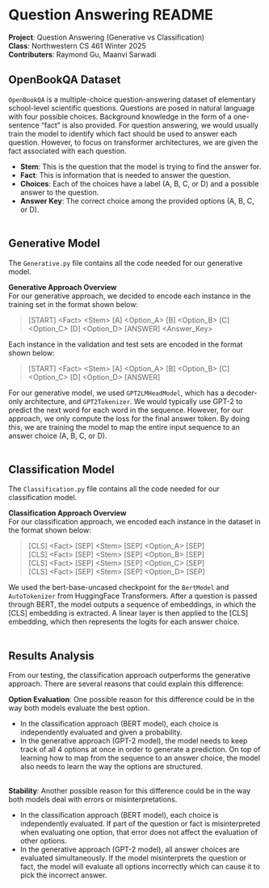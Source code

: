 # Question Answering README
 **Project**: Question Answering (Generative vs Classification)<br>
 **Class**: Northwestern CS 461 Winter 2025<br>
 **Contributers**: Raymond Gu, Maanvi Sarwadi

## OpenBookQA Dataset
`OpenBookQA` is a multiple-choice question-answering dataset of elementary school-level scientific questions. Questions are posed in natural language with four possible choices. Background knowledge in the form of a one-sentence “fact” is also provided. For question answering, we would usually train the model to identify which fact should be used to answer each question. However, to focus on transformer architectures, we are given the fact associated with each question.
- **Stem**: This is the question that the model is trying to find the answer for.<br>
- **Fact**: This is information that is needed to answer the question.<br>
- **Choices**: Each of the choices have a label (A, B, C, or D) and a possible answer to the question.<br>
- **Answer Key**: The correct choice among the provided options (A, B, C, or D).<br><br>

## Generative Model
The `Generative.py` file contains all the code needed for our generative model.<br>

**Generative Approach Overview**<br>
For our generative approach, we decided to encode each instance in the training set in the format shown below: <br>

> [START] \<Fact\> \<Stem\> [A] \<Option_A\> [B] \<Option_B\> [C] \<Option_C\> [D] \<Option_D\> [ANSWER] \<Answer_Key\>

Each instance in the validation and test sets are encoded in the format shown below: <br>

> [START] \<Fact\> \<Stem\> [A] \<Option_A\> [B] \<Option_B\> [C] \<Option_C\> [D] \<Option_D\> [ANSWER]

For our generative model, we used `GPT2LMHeadModel`, which has a decoder-only architecture, and `GPT2Tokenizer`. We would typically use GPT-2 to predict the next word for each word in the sequence. However, for our approach, we only compute the loss for the final answer token. By doing this, we are training the model to map the entire input sequence to an answer choice (A, B, C, or D).<br><br>

## Classification Model
The `Classification.py` file contains all the code needed for our classification model.<br>

**Classification Approach Overview**<br>
For our classification approach, we encoded each instance in the dataset in the format shown below: <br>

> [CLS] \<Fact\> [SEP] \<Stem\> [SEP] \<Option_A\> [SEP] <br>
> [CLS] \<Fact\> [SEP] \<Stem\> [SEP] \<Option_B\> [SEP] <br>
> [CLS] \<Fact\> [SEP] \<Stem\> [SEP] \<Option_C\> [SEP] <br>
> [CLS] \<Fact\> [SEP] \<Stem\> [SEP] \<Option_D\> [SEP] <br>

We used the bert-base-uncased checkpoint for the `BertModel` and `AutoTokenizer` from HuggingFace Transformers. After a question is passed through BERT, the model outputs a sequence of embeddings, in which the [CLS] embedding is extracted. A linear layer is then applied to the [CLS] embedding, which then represents the logits for each answer choice. <br><br>

## Results Analysis
From our testing, the classification approach outperforms the generative approach. There are several reasons that could explain this difference:

**Option Evaluation**: One possible reason for this difference could be in the way both models evaluate the best option.
- In the classification approach (BERT model), each choice is independently evaluated and given a probability.
- In the generative approach (GPT-2 model), the model needs to keep track of all 4 options at once in order to generate a prediction. On top of learning how to map from the sequence to an answer choice, the model also needs to learn the way the options are structured.<br><br>

**Stability**: Another possible reason for this difference could be in the way both models deal with errors or misinterpretations.
- In the classification approach (BERT model), each choice is independently evaluated. If part of the question or fact is misinterpreted when evaluating one option, that error does not affect the evaluation of other options.
- In the generative approach (GPT-2 model), all answer choices are evaluated simultaneously. If the model misinterprets the question or fact, the model will evaluate all options incorrectly which can cause it to pick the incorrect answer.<br><br>
